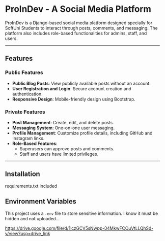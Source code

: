 # ProInDev - A Social Media Platform

ProInDev is a Django-based social media platform designed specially for SoftUni Students to interact through posts, comments, and messaging.
The platform also includes role-based functionalities for admins, staff, and users.

---

## Features

### Public Features
- **Public Blog Posts**: View publicly available posts without an account.
- **User Registration and Login**: Secure account creation and authentication.
- **Responsive Design**: Mobile-friendly design using Bootstrap.

### Private Features
- **Post Management**: Create, edit, and delete posts.
- **Messaging System**: One-on-one user messaging.
- **Profile Management**: Customize profile details, including GitHub and Instagram links.
- **Role-Based Features**: 
  - Superusers can approve posts and comments.
  - Staff and users have limited privileges.

---

## Installation
requirements.txt included


## Environment Variables
This project uses a `.env` file to store sensitive information.
I know it must be hidden and not uploaded...

https://drive.google.com/file/d/1lczGCV5sNwpp-04MkwFCOuVtLLQhSd-v/view?usp=drive_link
